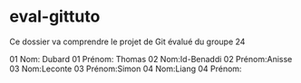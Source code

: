 # eval-gittuto
 Ce dossier va comprendre le projet de Git évalué du groupe 24

01 Nom: Dubard
01 Prénom: Thomas
02 Nom:Id-Benaddi
02 Prénom:Anisse
03 Nom:Leconte
03 Prénom:Simon
04 Nom:Liang
04 Prénom:
